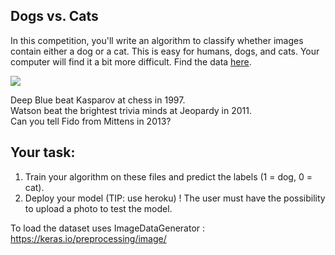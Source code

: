 
## Dogs vs. Cats
In this competition, you'll write an algorithm to classify whether images contain either a dog or a cat.  This is easy for humans, dogs, and cats. Your computer will find it a bit more difficult. Find the data [here](https://www.kaggle.com/c/dogs-vs-cats/data). 


![](https://storage.googleapis.com/kaggle-competitions/kaggle/3362/media/woof_meow.jpg)

Deep Blue beat Kasparov at chess in 1997.  
Watson beat the brightest trivia minds at Jeopardy in 2011.  
Can you tell Fido from Mittens in 2013?  


## Your task:

1. Train your algorithm on these files and predict the labels (1 = dog, 0 = cat).
2. Deploy your model (TIP: use heroku)  ! The user must have the possibility to upload a photo to test the model.


To load the dataset uses ImageDataGenerator : 
https://keras.io/preprocessing/image/



